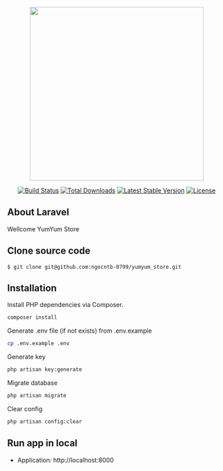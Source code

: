 <p align="center"><img src="https://res.cloudinary.com/dtfbvvkyp/image/upload/v1566331377/laravel-logolockup-cmyk-red.svg" width="400"></p>

<p align="center">
<a href="https://travis-ci.org/laravel/framework"><img src="https://travis-ci.org/laravel/framework.svg" alt="Build Status"></a>
<a href="https://packagist.org/packages/laravel/framework"><img src="https://poser.pugx.org/laravel/framework/d/total.svg" alt="Total Downloads"></a>
<a href="https://packagist.org/packages/laravel/framework"><img src="https://poser.pugx.org/laravel/framework/v/stable.svg" alt="Latest Stable Version"></a>
<a href="https://packagist.org/packages/laravel/framework"><img src="https://poser.pugx.org/laravel/framework/license.svg" alt="License"></a>
</p>

## About Laravel

Wellcome YumYum Store

## Clone source code

```
$ git clone git@github.com:ngocntb-0799/yumyum_store.git
```

## Installation

Install PHP dependencies via Composer.

```bash
composer install
```

Generate .env file (if not exists) from .env.example

```bash
cp .env.example .env
```

Generate key

```bash
php artisan key:generate
```

Migrate database

```bash
php artisan migrate
```

Clear config

```bash
php artisan config:clear
```


## Run app in local

- Application: http://localhost:8000